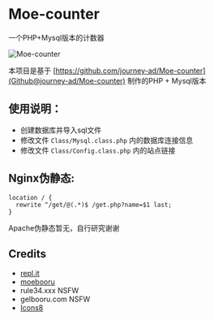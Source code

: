 # Moe-counter
一个PHP+Mysql版本的计数器

![Moe-counter](https://moecount.awa.tips/get/@Moe-counter.github)

本项目是基于 [https://github.com/journey-ad/Moe-counter](Github@journey-ad/Moe-counter) 制作的PHP + Mysql版本

## 使用说明：
- 创建数据库并导入sql文件
- 修改文件 ```Class/Mysql.class.php``` 内的数据库连接信息
- 修改文件 ```Class/Config.class.php``` 内的站点链接

## Nginx伪静态:
```
location / { 
  rewrite ^/get/@(.*)$ /get.php?name=$1 last; 
}
```

Apache伪静态暂无，自行研究谢谢

## Credits

*   [repl.it](https://repl.it/)
*   [moebooru](https://github.com/moebooru/moebooru)
*   rule34.xxx NSFW
*   gelbooru.com NSFW
*   [Icons8](https://icons8.com/icons/set/star)
